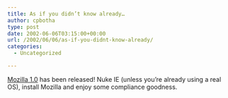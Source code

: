 ```yaml
---
title: As if you didn’t know already…
author: cpbotha
type: post
date: 2002-06-06T03:15:00+00:00
url: /2002/06/06/as-if-you-didnt-know-already/
categories:
  - Uncategorized

---
```

[Mozilla 1.0][1] has been released! Nuke IE (unless you&#8217;re already using a real OS), install Mozilla and enjoy some compliance goodness.

 [1]: http://www.mozillazine.org/